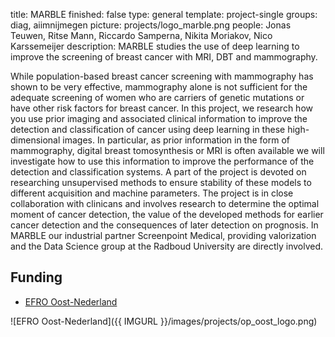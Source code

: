 title: MARBLE
finished: false
type: general
template: project-single
groups: diag, aiimnijmegen
picture: projects/logo_marble.png
people: Jonas Teuwen, Ritse Mann, Riccardo Samperna, Nikita Moriakov, Nico Karssemeijer
description: MARBLE studies the use of deep learning to improve the screening of breast cancer with MRI, DBT and mammography.

While population-based breast cancer screening with mammography has shown to be very effective, mammography alone is not sufficient for the adequate screening of women who are carriers of genetic mutations or have other risk factors for breast cancer. In this project, we research how you use prior imaging and associated clinical information to improve the detection and classification of cancer using deep learning in these high-dimensional images. In particular, as prior information in the form of mammography, digital breast tomosynthesis or MRI is often available we will investigate how to use this information to improve the performance of the detection and classification systems. A part of the project is devoted on researching unsupervised methods to ensure stability of these models to different acquisition and machine parameters. The project is in close collaboration with clinicans and involves research to determine the optimal moment of cancer detection, the value of the developed methods for earlier cancer detection and the consequences of later detection on prognosis. In MARBLE our industrial partner Screenpoint Medical, providing valorization and the Data Science group at the Radboud University are directly involved.


## Funding

* [EFRO Oost-Nederland](https://www.op-oost.eu/)

![EFRO Oost-Nederland]({{ IMGURL }}/images/projects/op_oost_logo.png)
